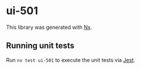 # ui-501

This library was generated with [Nx](https://nx.dev).

## Running unit tests

Run `nx test ui-501` to execute the unit tests via [Jest](https://jestjs.io).
